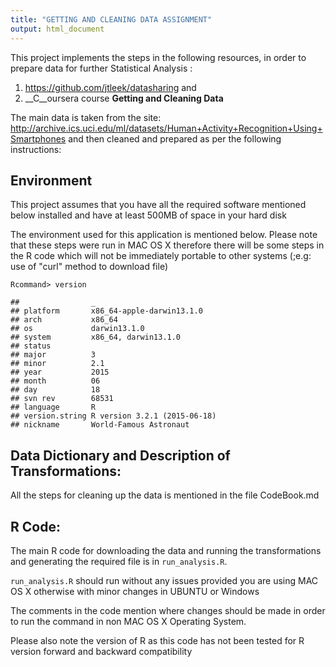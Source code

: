 ```yaml
---
title: "GETTING AND CLEANING DATA ASSIGNMENT"
output: html_document
---
```


This project implements the steps in the following resources, in order to prepare data for further Statistical Analysis :

1. <https://github.com/jtleek/datasharing> and 
2. __C__oursera course __Getting and Cleaning Data__

The main data is taken from the site: <http://archive.ics.uci.edu/ml/datasets/Human+Activity+Recognition+Using+Smartphones> and then cleaned and prepared as per the following instructions:

## Environment

This project assumes that you have all the required software mentioned below installed and have at least 500MB of space in your hard disk

The environment used for this application is mentioned below. Please note that these steps were run in MAC OS X therefore there will be some steps in the R code which will not be immediately portable to other systems (;e.g: use of "curl" method to download file)

```
Rcommand> version
```

```
##                _                           
## platform       x86_64-apple-darwin13.1.0   
## arch           x86_64                      
## os             darwin13.1.0                
## system         x86_64, darwin13.1.0        
## status                                     
## major          3                           
## minor          2.1                         
## year           2015                        
## month          06                          
## day            18                          
## svn rev        68531                       
## language       R                           
## version.string R version 3.2.1 (2015-06-18)
## nickname       World-Famous Astronaut
```


## Data Dictionary and Description of Transformations:

All the steps for cleaning up the data is mentioned in the file CodeBook.md

## R Code:

The main R code for downloading the data and running the transformations and generating the required file is in `run_analysis.R`. 

`run_analysis.R` should run without any issues provided you are using MAC OS X otherwise with minor changes in UBUNTU or Windows

The comments in the code mention where changes should be made in order to run the command in non MAC OS X Operating System.

Please also note the version of R  as this code has not been tested for R version forward and backward compatibility

